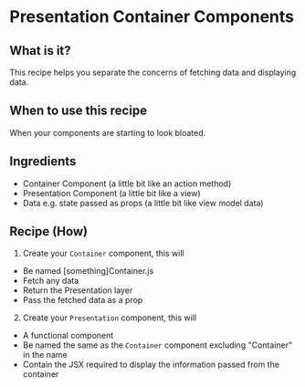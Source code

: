 # Presentation Container Components

## What is it?

This recipe helps you separate the concerns of fetching data and displaying data.

## When to use this recipe

When your components are starting to look bloated.

## Ingredients

- Container Component (a little bit like an action method)
- Presentation Component (a little bit like a view)
- Data e.g. state passed as props (a little bit like view model data)

## Recipe (How)

1.  Create your `Container` component, this will

- Be named [something]Container.js
- Fetch any data
- Return the Presentation layer
- Pass the fetched data as a prop

2. Create your `Presentation` component, this will

- A functional component
- Be named the same as the `Container` component excluding "Container" in the name
- Contain the JSX required to display the information passed from the container
